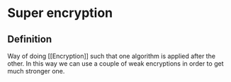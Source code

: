 # Super encryption
## Definition
Way of doing [[Encryption]] such that one algorithm is applied after the other. In this way we can use a couple of weak encryptions in order to get much stronger one. 
